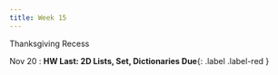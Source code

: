 ```yaml
---
title: Week 15
---
```


Thanksgiving Recess

Nov 20
:  **HW Last: 2D Lists, Set, Dictionaries Due**{: .label .label-red }
